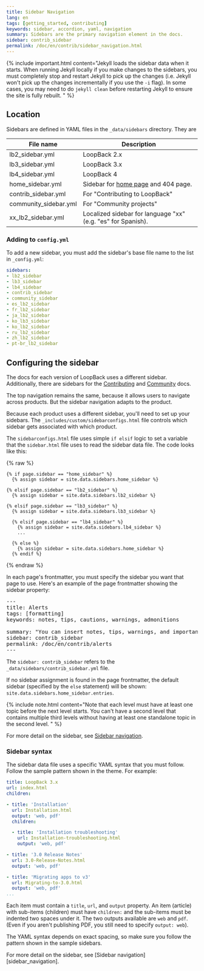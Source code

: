 ```yaml
---
title: Sidebar Navigation
lang: en
tags: [getting_started, contributing]
keywords: sidebar, accordion, yaml, navigation
summary: Sidebars are the primary navigation element in the docs.
sidebar: contrib_sidebar
permalink: /doc/en/contrib/sidebar_navigation.html
---
```


{% include important.html content="Jekyll loads the sidebar data when it starts.  When running Jekyll
locally if you make changes to the sidebars, you must completely stop and restart Jekyll to
pick up the changes (i.e. Jekyll won't pick up the changes incrementally if you use the `-i` flag).  In some cases, you may need to do `jekyll clean` before restarting Jekyll to ensure the site is fully rebuilt.
" %}

## Location

Sidebars are defined in YAML files in the `_data/sidebars` directory.  They are

|File name| Description|
|-------|---------|
| lb2_sidebar.yml | LoopBack 2.x |
| lb3_sidebar.yml | LoopBack 3.x |
| lb4_sidebar.yml | LoopBack 4 |
| home_sidebar.yml | Sidebar for [home page](http://loopback.io/doc/index.html) and 404 page. |
| contrib_sidebar.yml | For "Contributing to LoopBack" |
| community_sidebar.yml | For "Community projects" |
| xx_lb2_sidebar.yml | Localized sidebar for language "xx" (e.g. "es" for Spanish).

### Adding to `config.yml`

To add a new sidebar, you must add the sidebar's base file name to the list in `_config.yml`:

```yaml
sidebars:
- lb2_sidebar
- lb3_sidebar
- lb4_sidebar
- contrib_sidebar
- community_sidebar
- es_lb2_sidebar
- fr_lb2_sidebar
- ja_lb2_sidebar
- ko_lb3_sidebar
- ko_lb2_sidebar
- ru_lb2_sidebar
- zh_lb2_sidebar
- pt-br_lb2_sidebar
```

## Configuring the sidebar

The docs for each version of LoopBack uses a different sidebar. Additionally, there are sidebars for the [Contributing](/doc/en/contrib/) and [Community](/doc/en/community/) docs.

The top navigation remains the same, because it allows users to navigate across products. But the sidebar navigation adapts to the product.

Because each product uses a different sidebar, you'll need to set up your sidebars. The  `_includes/custom/sidebarconfigs.html` file controls which sidebar gets associated with which product.

The `sidebarconfigs.html` file uses simple `if elsif` logic to set a variable that the `sidebar.html` file uses to read the sidebar data file. The code looks like this:

{% raw %}
```liquid
{% if page.sidebar == "home_sidebar" %}
  {% assign sidebar = site.data.sidebars.home_sidebar %}

{% elsif page.sidebar == "lb2_sidebar" %}
  {% assign sidebar = site.data.sidebars.lb2_sidebar %}

{% elsif page.sidebar == "lb3_sidebar" %}
  {% assign sidebar = site.data.sidebars.lb3_sidebar %}

  {% elsif page.sidebar == "lb4_sidebar" %}
    {% assign sidebar = site.data.sidebars.lb4_sidebar %}
    ...

  {% else %}
    {% assign sidebar = site.data.sidebars.home_sidebar %}
  {% endif %}    
```
{% endraw %}

In each page's frontmatter, you must specify the sidebar you want that page to use. Here's an example of the page frontmatter showing the sidebar property:

<pre>
---
title: Alerts
tags: [formatting]
keywords: notes, tips, cautions, warnings, admonitions

summary: "You can insert notes, tips, warnings, and important alerts in your content. These notes are stored as shortcodes made available through the linksrefs.hmtl include."
<span class="red">sidebar: contrib_sidebar</span>
permalink: /doc/en/contrib/alerts
---
</pre>

The `sidebar: contrib_sidebar` refers to the `_data/sidebars/contrib_sidebar.yml` file.

If no sidebar assignment is found in the page frontmatter, the default sidebar (specified by the `else` statement) will be shown: `site.data.sidebars.home_sidebar.entries`.

{% include note.html content="Note that each level must have at least one topic before the next level starts. You can't have a second level that contains multiple third levels without having at least one standalone topic in the second level.
" %}

For more detail on the sidebar, see [Sidebar navigation](sidebar_navigation.html).

### Sidebar syntax

The sidebar data file uses a specific YAML syntax that you must follow. Follow the sample pattern shown in the theme. For example:

```yaml
title: LoopBack 3.x
url: index.html
children:

- title: 'Installation'
  url: Installation.html
  output: 'web, pdf'
  children:

  - title: 'Installation troubleshooting'
    url: Installation-troubleshooting.html
    output: 'web, pdf'

- title: '3.0 Release Notes'
  url: 3.0-Release-Notes.html
  output: 'web, pdf'

- title: 'Migrating apps to v3'
  url: Migrating-to-3.0.html
  output: 'web, pdf'
...
```

Each item must contain a `title`, `url`, and `output` property. An item (article) with sub-items (children) must have `children:` and the sub-items must be indented two spaces under it.
The two outputs available are `web` and `pdf`. (Even if you aren't publishing PDF, you still need to specify `output: web`).

The YAML syntax depends on exact spacing, so make sure you follow the pattern shown in the sample sidebars.

For more detail on the sidebar, see [Sidebar navigation][sidebar_navigation].
